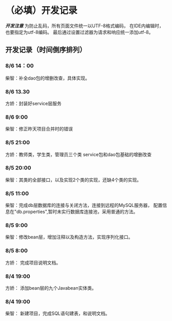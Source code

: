 ﻿# （必填）开发记录

***开发注意***
为防止乱码，所有页面文件统一以UTF-8格式编码，
在IDE内编辑时，也要指定为utf-8编码。
最后通过设置过滤器为请求和响应统一添加utf-8。


## 开发记录（时间倒序排列）

### 8/6 14：00
柴智：补全dao包的增删改查，具体实现。

### 8/6  13.30
方娇：封装好service层服务
### 8/6 9:00
柴智：修正昨天项目合并时的错误

### 8/5 21:00
方娇：教师类，学生类，管理员三个类 service包和dao包基础的增删改查

### 8/5 20:00
柴智：其类的全部接口，以及实现2个类的实现，还缺4个类的实现。

### 8/5 11:00
柴智：完成db层数据库的连接与关闭方法，连接到远程的MySQL服务器，
配置信息在"db.properties",暂时未实行数据库连接池，采用普通的方法。 

### 8/5 9:00
柴智：修改bean层，增加注释以及构造方法，实现序列化接口。 

### 8/5 8:00
方娇： 完成项目说明文档。 

### 8/4 19:00
方娇： 添加bean层的九个Javabean实体类。 

### 8/4 19:00
柴智： 新建项目，完成SQL语句建表，和说明文档。 

